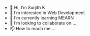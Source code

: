 - 👋 Hi, I’m Surjith K
- 👀 I’m interested in Web Development
- 🌱 I’m currently learning MEARN
- 💞️ I’m looking to collaborate on ...
- 📫 How to reach me ...

<!---
accidentalgenius09/accidentalgenius09 is a ✨ special ✨ repository because its `README.md` (this file) appears on your GitHub profile.
You can click the Preview link to take a look at your changes.
--->
